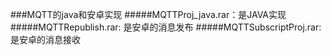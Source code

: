 ###MQTT的java和安卓实现
#####MQTTProj_java.rar：是JAVA实现
#####MQTTRepublish.rar: 是安卓的消息发布
#####MQTTSubscriptProj.rar: 是安卓的消息接收